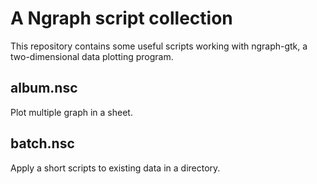 # A Ngraph script collection

This repository contains some useful scripts working with ngraph-gtk, a two-dimensional data plotting program.

## album.nsc

Plot multiple graph in a sheet.

## batch.nsc

Apply a short scripts to existing data in a directory.

